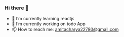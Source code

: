 ### Hi there 👋
- 🌱 I’m currently learning reactjs
- 🔭 I’m currently working on todo App
- 📫 How to reach me: amitacharya22780@gmail.com

<!--
**sanjaya-acharya/sanjaya-acharya** is a ✨ _special_ ✨ repository because its `README.md` (this file) appears on your GitHub profile.

Here are some ideas to get you started:

- 👯 I’m looking to collaborate on ...
- 🤔 I’m looking for help with ...
- 💬 Ask me about ...
- 😄 Pronouns: ...
- ⚡ Fun fact: ...
-->
